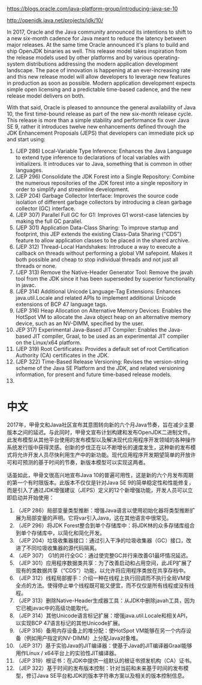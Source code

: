 https://blogs.oracle.com/java-platform-group/introducing-java-se-10

http://openjdk.java.net/projects/jdk/10/

In 2017, Oracle and the Java community announced its intentions to shift to a new six-month cadence for Java meant to reduce the latency between major releases.  At the same time Oracle announced it's plans to build and ship OpenJDK binaries as well. This release model takes inspiration from the release models used by other platforms and by various operating-system distributions addressing the modern application development landscape.  The pace of innovation is happening at an ever-increasing rate and this new release model will allow developers to leverage new features in production as soon as possible.  Modern application development expects simple open licensing and a predictable time-based cadence, and the new release model delivers on both.

With that said, Oracle is pleased to announce the general availability of Java 10, the first time-bound release as part of the new six-month release cycle.  This release is more than a simple stability and performance fix over Java SE 9, rather it introduces twelve new enhancements defined through the JDK Enhancement Proposals (JEPS) that developers can immediate pick up and start using:

1. (JEP 286) Local-Variable Type Inference: Enhances the Java Language to extend type inference to declarations of local variables with initializers. It introduces var to Java, something that is common in other languages.
2. (JEP 296) Consolidate the JDK Forest into a Single Repository: Combine the numerous repositories of the JDK forest into a single repository in order to simplify and streamline development.
3. (JEP 204) Garbage Collector Interface: Improves the source code isolation of different garbage collectors by introducing a clean garbage collector (GC) interface.
4. (JEP 307) Parallel Full GC for G1: Improves G1 worst-case latencies by making the full GC parallel.
5. (JEP 301) Application Data-Class Sharing: To improve startup and footprint, this JEP extends the existing Class-Data Sharing ("CDS") feature to allow application classes to be placed in the shared archive.
6. (JEP 312) Thread-Local Handshakes: Introduce a way to execute a callback on threads without performing a global VM safepoint. Makes it both possible and cheap to stop individual threads and not just all threads or none.
7. (JEP 313) Remove the Native-Header Generator Tool: Remove the javah tool from the JDK since it has been superseded by superior functionality in javac.
8. (JEP 314) Additional Unicode Language-Tag Extensions: Enhances java.util.Locale and related APIs to implement additional Unicode extensions of BCP 47 language tags.
9. (JEP 316) Heap Allocation on Alternative Memory Devices: Enables the HotSpot VM to allocate the Java object heap on an alternative memory device, such as an NV-DIMM, specified by the user.
10. JEP 317) Experimental Java-Based JIT Compiler: Enables the Java-based JIT compiler, Graal, to be used as an experimental JIT compiler on the Linux/x64 platform.
11. (JEP 319) Root Certificates: Provides a default set of root Certification Authority (CA) certificates in the JDK.
12. (JEP 322) Time-Based Release Versioning: Revises the version-string scheme of the Java SE Platform and the JDK, and related versioning information, for present and future time-based release models.
13. 




# 中文
2017年，甲骨文和Java社区宣布其意图转向新的六个月Java节奏，旨在减少主要版本之间的延迟。与此同时，甲骨文宣布计划构建和发布OpenJDK二进制文件。此发布模型从其他平台使用的发布模型以及解决现代应用程序开发领域的各种操作系统发行版中获得灵感。创新的步伐正在以不断增长的速度发生，这种新的发布模式将允许开发人员尽快利用生产中的新功能。现代应用程序开发期望简单的开放许可和可预测的基于时间的节奏，新版本模型可以实现这两者。

话虽如此，甲骨文很高兴地宣布Java 10的普遍可用性，这是新的六个月发布周期的第一个有时限版本。此版本不仅仅是针对Java SE 9的简单稳定性和性能修复，而是引入了通过JDK增强建议（JEPS）定义的12个新增强功能，开发人员可以立即启动并开始使用：

1. （JEP 286）局部变量类型推断：增强Java语言以使用初始化器将类型推断扩展为局部变量的声明。它将var引入Java，这在其他语言中很常见。
2. （JEP 296）将JDK Forest整合到单个存储库中：将JDK林的众多存储库组合到单个存储库中，以简化和简化开发。
3. （JEP 204）垃圾收集器接口：通过引入干净的垃圾收集器（GC）接口，改进了不同垃圾收集器的源代码隔离。
4. （JEP 307） G1的并行全GC：通过使完整GC并行来改善G1最坏情况延迟。
5. （JEP 301）应用程序数据类共享：为了改善启动和占用空间，此JEP扩展了现有的类数据共享（“CDS”）功能，以允许将应用程序类放在共享存档中。
6. （JEP 312）线程局部握手：介绍一种在线程上执行回调而不执行全局VM安全点的方法。使得停止单个线程既可能又便宜，而不仅仅是所有线程或没有线程。
7. （JEP 313）删除Native-Header生成器工具：从JDK中删除javah工具，因为它已被javac中的高级功能取代。
8. （JEP 314）其他Unicode语言标记扩展：增强java.util.Locale和相关API，以实现BCP 47语言标记的其他Unicode扩展。
9. （JEP 316）备用内存设备上的堆分配：使HotSpot VM能够在另一个内存设备（例如用户指定的NV-DIMM）上分配Java对象堆。
10. （JEP 317）基于实验Java的JIT编译器：使基于Java的JIT编译器Graal能够用作Linux / x64平台上的实验性JIT编译器。
11. （JEP 319）根证书：在JDK中提供一组默认的根证书颁发机构（CA）证书。
12. （JEP 322）基于时间的发布版本控制：针对当前和未来基于时间的发布模型，修订Java SE平台和JDK的版本字符串方案以及相关的版本控制信息。